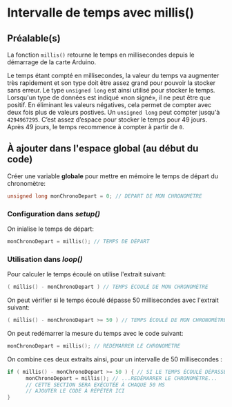 # Intervalle de temps avec millis()


## Préalable(s)

La fonction `millis()` retourne le temps en millisecondes depuis le démarrage de la carte Arduino. 

Le temps étant compté en millisecondes, la valeur du temps va augmenter très rapidement et son type doit être assez grand pour pouvoir la stocker sans erreur. Le type `unsigned long` est ainsi utilisé pour stocker le temps. Lorsqu'un type de données est indiqué «non signé», il ne peut être que positif. En éliminant les valeurs négatives, cela permet de compter avec deux fois plus de valeurs postives. Un `unsigned long` peut compter jusqu'à `4294967295`. C’est assez d’espace pour stocker le temps pour 49 jours. Après 49 jours, le temps recommence à compter à partir de `0`.

## À ajouter dans l'espace global (au début du code)

Créer une variable **globale** pour mettre en mémoire le temps de départ du chronomètre:
```cpp
unsigned long monChronoDepart = 0; // DEPART DE MON CHRONOMÈTRE
```
### Configuration dans *setup()*

On inialise le temps de départ:
```cpp
monChronoDepart = millis(); // TEMPS DE DÉPART
```

### Utilisation dans *loop()*

Pour calculer le temps écoulé on utilise l'extrait suivant: 
```cpp
( millis() - monChronoDepart ) // TEMPS ÉCOULÉ DE MON CHRONOMÈTRE
```

On peut vérifier si le temps écoulé dépasse 50 millisecondes avec l'extrait suivant:
```cpp
( millis() - monChronoDepart >= 50 ) // TEMPS ÉCOULÉ DE MON CHRONOMÈTRE
```

On peut redémarrer la mesure du temps avec le code suivant:
```cpp
monChronoDepart = millis(); // REDÉMARRER LE CHRONOMÈTRE
```

On combine ces deux extraits ainsi, pour un intervalle de 50 millisecondes :
```cpp
if ( millis() - monChronoDepart >= 50 ) { // SI LE TEMPS ÉCOULÉ DÉPASSE 50 MS...
      monChronoDepart = millis(); // ...REDÉMARRER LE CHRONOMÈTRE...
      // CETTE SECTION SERA EXÉCUTÉE À CHAQUE 50 MS
      // AJOUTER LE CODE À RÉPÉTER ICI
}
```

